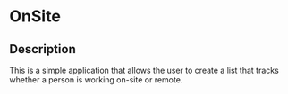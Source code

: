 # OnSite

## Description
This is a simple application that allows the user to create a list that tracks whether a person is working on-site or remote.
